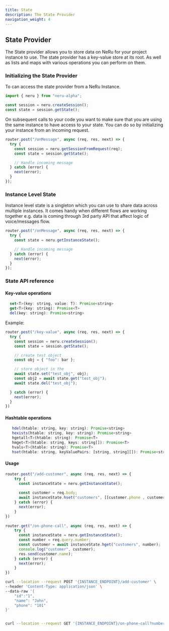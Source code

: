 ```yaml
---
title: State
description: The State Provider
navigation_weight: 4
---
```


## State Provider

The State provider allows you to store data on NeRu for your project instance to use. The state provider has a key-value store at its root. As well as  lists and maps with various operations you can perform on them.

### Initializing the State Provider

To can access the state provider from a NeRu Instance.

```javascript
import { neru } from "neru-alpha";

const session = neru.createSession();
const state = session.getState();
```

On subsequent calls to your code you want to make sure that you are using the same instance to have access to your state. You can do so by initializing your instance from an incoming request. 

```javascript
router.post("/onMessage", async (req, res, next) => {
  try {
    const session = neru.getSessionFromRequest(req);
    const state = session.getState();

    // Handle incoming message
  } catch (error) {
    next(error);
  }
});
```

### Instance Level State

Instance level state is a singleton which you can use to share data across multiple instances. It comes handy when different flows are working together e.g. data is coming through 3rd party API that affect logic of voice/messages flow. 


```javascript
router.post("/onMessage", async (req, res, next) => {
  try {
    const state = neru.getInstanceState();

    // Handle incoming message
  } catch (error) {
    next(error);
  }
});
```

### State API reference 

#### Key-value operations

```javascript
  set<T>(key: string, value: T): Promise<string> 
  get<T>(key: string): Promise<T> 
  del(key: string): Promise<string> 
```
Example:

```javascript
router.post("/key-value", async (req, res, next) => {
  try {
    const session = neru.createSession();
    const state = session.getState();

    // create test object 
    const obj = { "foo": bar };

    // store object in the 
    await state.set("test_obj", obj);
    const obj2 = await state.get("test_obj");
    await state.del("test_obj");

  } catch (error) {
    next(error);
  }
})
```

#### Hashtable operations 

```javascript
   hdel(htable: string, key: string): Promise<string> 
   hexists(htable: string, key: string): Promise<string> 
   hgetall<T>(htable: string): Promise<T> 
   hmget<T>(htable: string, keys: string[]): Promise<T> 
   hvals<T>(htable: string): Promise<T> 
   hset(htable: string, keyValuePairs: [string, string][]): Promise<string> 
``` 

#### Usage 
```javascript
router.post("/add-customer", async (req, res, next) => {
	try {
	  const instanceState = neru.getInstanceState();
  
	  const customer = req.body;
	  await instanceState.hset("customers", [[customer.phone , customer ]] )
	} catch (error) {
	  next(error);
	}
})
  
router.get("/on-phone-call", async (req, res, next) => {
	try {
	  const instanceState = neru.getInstanceState();
	  const number = req.query.number;
	  const customer = await instanceState.hget("customers", number);
	  console.log("customer", customer);
	  res.send(customer.name);
	} catch (error) {
	  next(error);
	}
})
```

```sh
curl --location --request POST '{INSTANCE_ENDPOINT}/add-customer' \
--header 'Content-Type: application/json' \
--data-raw '{
    "id":"1",
    "name": "John",
    "phone": "101"
}'


curl --location --request GET '{INSTANCE_ENDPOINT}/on-phone-call?number=101'
```